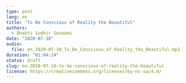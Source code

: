 ```yaml
---
type: post
lang: en
title: "To Be Conscious of Reality the Beautiful"
authors:
  - Bhakti Sudhir Goswami
date: "2020-07-10"
audio:
  file: en_2020-07-10_To_Be_Conscious_of_Reality_the_Beautiful.mp3
duration: "01:04:14"
status: draft
slug: en-2020-07-10-to-be-conscious-of-reality-the-beautiful
license: https://creativecommons.org/licenses/by-nc-sa/4.0/
---
```


